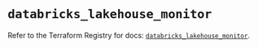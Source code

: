 # `databricks_lakehouse_monitor`

Refer to the Terraform Registry for docs: [`databricks_lakehouse_monitor`](https://registry.terraform.io/providers/databricks/databricks/1.69.0/docs/resources/lakehouse_monitor).
